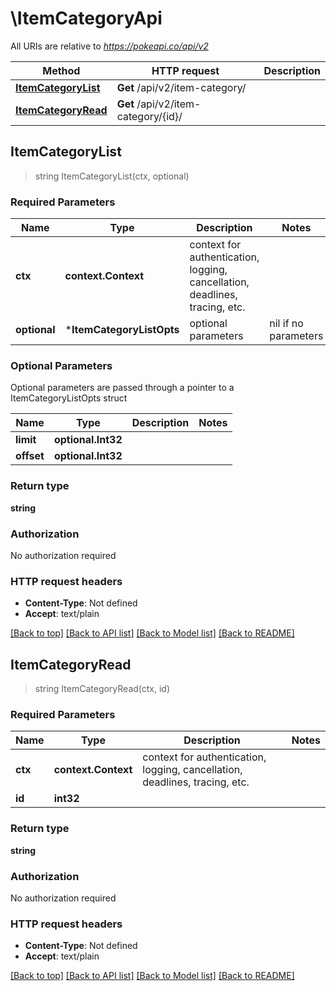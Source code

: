 # \ItemCategoryApi

All URIs are relative to *https://pokeapi.co/api/v2*

Method | HTTP request | Description
------------- | ------------- | -------------
[**ItemCategoryList**](ItemCategoryApi.md#ItemCategoryList) | **Get** /api/v2/item-category/ | 
[**ItemCategoryRead**](ItemCategoryApi.md#ItemCategoryRead) | **Get** /api/v2/item-category/{id}/ | 



## ItemCategoryList

> string ItemCategoryList(ctx, optional)



### Required Parameters


Name | Type | Description  | Notes
------------- | ------------- | ------------- | -------------
**ctx** | **context.Context** | context for authentication, logging, cancellation, deadlines, tracing, etc.
 **optional** | ***ItemCategoryListOpts** | optional parameters | nil if no parameters

### Optional Parameters

Optional parameters are passed through a pointer to a ItemCategoryListOpts struct


Name | Type | Description  | Notes
------------- | ------------- | ------------- | -------------
 **limit** | **optional.Int32**|  | 
 **offset** | **optional.Int32**|  | 

### Return type

**string**

### Authorization

No authorization required

### HTTP request headers

- **Content-Type**: Not defined
- **Accept**: text/plain

[[Back to top]](#) [[Back to API list]](../README.md#documentation-for-api-endpoints)
[[Back to Model list]](../README.md#documentation-for-models)
[[Back to README]](../README.md)


## ItemCategoryRead

> string ItemCategoryRead(ctx, id)



### Required Parameters


Name | Type | Description  | Notes
------------- | ------------- | ------------- | -------------
**ctx** | **context.Context** | context for authentication, logging, cancellation, deadlines, tracing, etc.
**id** | **int32**|  | 

### Return type

**string**

### Authorization

No authorization required

### HTTP request headers

- **Content-Type**: Not defined
- **Accept**: text/plain

[[Back to top]](#) [[Back to API list]](../README.md#documentation-for-api-endpoints)
[[Back to Model list]](../README.md#documentation-for-models)
[[Back to README]](../README.md)

